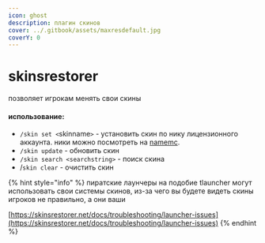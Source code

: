 ```yaml
---
icon: ghost
description: плагин скинов
cover: ../.gitbook/assets/maxresdefault.jpg
coverY: 0
---
```


# skinsrestorer

позволяет игрокам менять свои скины

#### использование:

* `/skin set <`skinname`>` - установить скин по нику лицензионного аккаунта. ники можно посмотреть на [namemc](https://namemc.com/).
* `/skin update` - обновить скин
* `/skin search <searchstring>` - поиск скина
* /`skin clear` - очистить скин&#x20;

{% hint style="info" %}
пиратские лаунчеры на подобие tlauncher могут использовать свои системы скинов, из-за чего вы будете видеть скины игроков не правильно, а они ваши

[https://skinsrestorer.net/docs/troubleshooting/launcher-issues](https://skinsrestorer.net/docs/troubleshooting/launcher-issues)
{% endhint %}
